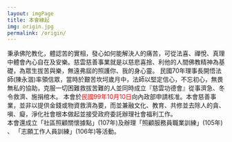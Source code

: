 ```yaml
---
layout: imgPage
title: 本會緣起
img: origin.jpg
permalink: /origin/
---
```


秉承佛陀教化，體認苦的實相，發心如何能解決人的痛苦，可從法喜、禪悅、真理中體會內心自在及安樂。慈雲慈善事業就是以慈悲喜捨、利他的人間佛教精神為基礎，為眾生拔苦與樂，無遠弗屆的照護你、我的身心靈。 民國70年理事長開悟法師(陳永涸)率領信眾，當時於艱苦坎坷歲月中，法師以堅定信心，不忘初心，無畏無私的協助，克服一切困難救拔苦難的人並同時成立『慈雲功德會』從事濟急、冬令救濟、施捐棺木。 本會於<span style="color: red;">民國99年10月10日</span>向內政部申請核准。本會慈善事業，並非以提供金錢或物資救濟為要，而並兼融文化、教育、共修並去除人的貪、嗔、癡，淨化社會根本做起並接受政府委託辦理社會福利工作。
<br/>
本會還成立「社區照顧關懷據點」(107年)及辦理「照顧服務員職業訓練」(105年) 、 「志願工作人員訓練」(106年)等活動。
